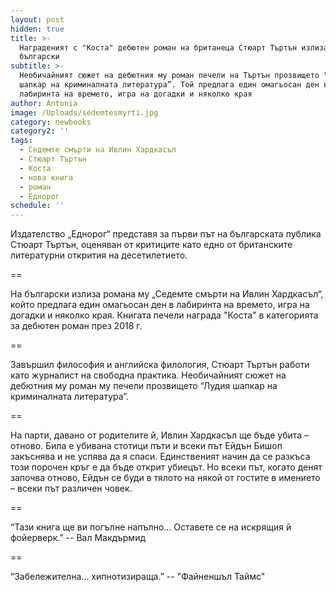 ```yaml
---
layout: post
hidden: true
title: >-
  Награденият с "Коста" дебютен роман на британеца Стюарт Търтън излиза на
  български
subtitle: >-
  Необичайният сюжет на дебютния му роман печели на Търтън прозвището "Лудия
  шапкар на криминалната литература”. Той предлага един омагьосан ден в
  лабиринта на времето, игра на догадки и няколко края
author: Antonia
image: /Uploads/sedemtesmyrti.jpg
category: newbooks
category2: ''
tags:
  - Седемте смърти на Ивлин Хардкасъл
  - Стюарт Търтън
  - Коста
  - нова книга
  - роман
  - Еднорог
schedule: ''
---
```

Издателство „Еднорог“ представя за първи път на българската публика Стюарт Търтън, оценяван от критиците като едно от британските литературни открития на десетилетието. 

\==

На български излиза романа му „Седемте смърти на Ивлин Хардкасъл“, който предлага един омагьосан ден в лабиринта на времето, игра на догадки и няколко края. Книгата печели награда "Коста" в категорията за дебютен роман през 2018 г.

\==

Завършил философия и английска филология, Стюарт Търтън работи като журналист на свободна практика. Необичайният сюжет на дебютния му роман му печели прозвището “Лудия шапкар на криминалната литература”.

\==

На парти, давано от родителите й, Ивлин Хардкасъл ще бъде убита – отново. Била е убивана стотици пъти и всеки път Ейдън Бишоп закъснява и не успява да я спаси. Единственият начин да се разкъса този порочен кръг е да бъде открит убиецът. Но всеки път, когато денят започва отново, Ейдън се буди в тялото на някой от гостите в имението – всеки път различен човек. 

\==

“Тази книга ще ви погълне напълно... Оставете се на искрящия й фойерверк.” -- Вал Макдърмид

\==

“Забележителна... хипнотизираща.” -- "Файненшъл Таймс"
